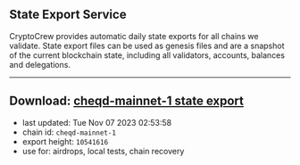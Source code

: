 ## State Export Service
CryptoCrew provides automatic daily state exports for all chains we validate. State export files can be used as genesis files and are a snapshot of the current blockchain state, including all validators, accounts, balances and delegations.

---
**Download: [cheqd-mainnet-1 state export](https://dl.ccvalidators.com/SERVICE/cheqd/cheqd-mainnet-1_export_10541616.json)**
---

- last updated: Tue Nov 07 2023 02:53:58
- chain id: `cheqd-mainnet-1`
- export height: `10541616`
- use for: airdrops, local tests, chain recovery
